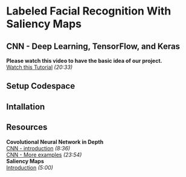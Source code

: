 # Labeled Facial Recognition With Saliency Maps

## CNN - Deep Learning, TensorFlow, and Keras
**Please watch this video to have the basic idea of our project.**  
[Watch this Tutorial](https://www.youtube.com/watch?v=wQ8BIBpya2k&list=PLQVvvaa0QuDfhTox0AjmQ6tvTgMBZBEXN&index=1) _(20:33)_    
## Setup Codespace


## Intallation


## Resources
**Covolutional Neural Network in Depth**    
[CNN - introduction](https://www.youtube.com/watch?v=YRhxdVk_sIs) _(8:36)_  
[CNN - More examples](https://www.youtube.com/watch?v=zfiSAzpy9NM) _(23:54)_  
**Saliency Maps**  
[Introduction](https://www.youtube.com/watch?v=y8cwyeccuy4)  _(5:00)_
